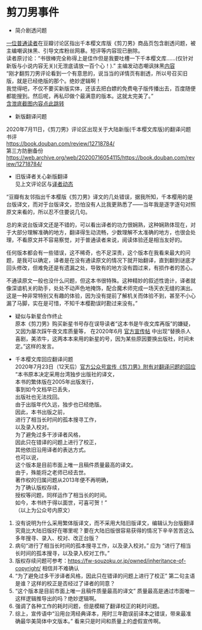 剪刀男事件
===

* 简介剧透问题

[一位普通读者](https://www.douban.com/people/213302342/)在豆瓣讨论区指出千本樱文库版《剪刀男》商品页包含剧透问题，被主编嘲讽抹黑、引导文库粉丝网暴。短评等内容现已删除。 <br>
读者原讨论：“书很棒完全称得上是佳作但是我要吐槽一下千本樱文库……(仅针对新版与小说内容无关)(无泄底请放一百个心！).”
主编发动态嘲讽抹黑[内容](https://www.douban.com/people/38074203/status/3012373179/) <br>
“刚才翻剪刀男评论看到一个有意思的，说当当的详情页有剧透，所以号召买旧版，就是已经绝版的那个。绝妙逻辑啊！ <br>
我觉得吧，不仅不要买新版实体，还该去把白嫖的免费电子版传播出去，百度随便都能搜到。然后呢，再私印做个最满意的版本。这就太完美了。” <br>
 [含泄底截图内容点此跳转](https://github.com/qbywksb/qianbenyingwenku/blob/master/content09.md ) <br>

* 新版翻译问题 <br>

2020年7月11日，《剪刀男》评论区出现关于大陆新版(千本樱文库版)的翻译问题 书评  <br>
https://book.douban.com/review/12718784/ <br>
第三方防删备份 <br>
https://web.archive.org/web/20200716054115/https://book.douban.com/review/12718784/ <br>

* 旧版译者关心新版翻译 <br>
见上文评论区与[译者动态](https://www.douban.com/people/smilespring/status/3025223851/) <br>

“豆瓣有友邻指出千本樱版《剪刀男》译文的几处错误，据我所知，千本樱用的是台版译文，而对于台版译文，恐怕没有人比我更熟悉了——当年我是逐字逐句对照原文来看的，所以忍不住要说几句。 <br>

总的来说台版译文还是不错的，可以看出译者的功力很娴熟，这种娴熟体现在，对于大部分理解准确的地方，翻译得生动流畅，少数理解不太准确的地方，也很会处理，不看原文并不容易察觉，对于普通读者来说，阅读体验还是相当友好的。 <br>

任何版本都会有一些错误，这不稀奇，也不足深责，这个版本在我看来最大的问题，是我可以确定，译者是在没有通读原文的情况下就开始翻译，直到翻到谜底才回头修改，但难免还是有遗漏之处，导致有的地方没有圆过来，有损作者的苦心。 <br>

不通读原文一般也没什么问题，但这本书很特殊。这种精妙的叙述性诡计，译者就像深谙机关的助手，处处不动声色地掩饰，配合魔术师完成一场天衣无缝的演出。这是一种非常特别又有趣的体验，因为没有提前了解机关而体验不到，甚至不小心漏了马脚，实在是可惜，不知千本樱勘误时勘过来没有。” <br>


* 疑似与新星合作终止 <br>
原本《剪刀男》购买新星书号存在误导读者“这本书是午夜文库再版”的嫌疑，又因为屡次踩午夜文库质量等，
在2020年6月 [官方宣传帖](https://tieba.baidu.com/p/6766750039/) 
中出现“替换杀人喜剧，美浓牛，这两本本来用的新星的号，因为某些原因要换出版社，时间未定。”这样的发言。 <br>

* 千本樱文库回应翻译问题 <br>
2020年7月23日（12天后）[官方公众号宣传《剪刀男》附有对翻译问题的回应](https://mp.weixin.qq.com/s?srcid=0723MYZJhRKteofGokaolwhG&scene=23&sharer_sharetime=1595504201033&mid=2247486285&sharer_shareid=5d6b372663f78042810e5c93b3f19414&sn=9976f9ccebd314cf8ded2eb4d6569508&idx=1&__biz=MzIxMDkzMjc1OQ%3D%3D)  <br>
“本书原本决定采用台湾独步出版社的译文， <br>
本书的繁体版在2005年出版发行， <br>
事到如今文档早已丢失， <br>
出版社也无法找回。 <br>
由于出版年代久远，独步也已经绝版。 <br>
因此，本书出版之前， <br>
进行了相当长时间的孤本搜寻工作， <br>
以及录入校对。 <br>
为了避免过多干涉译者风格， <br>
因此只在错译的问题上进行了校正， <br>
其他依旧沿用译者的表达方式。 <br>
也可以说， <br>
这个版本是目前市面上唯一且稿件质量最高的译文。 <br>
由于，殊能将之老师已经去世。 <br>
著作权的归属问题从2013年便不再明确， <br>
为了确认版权存续， <br>
授权等问题，同样运作了相当长的时间。 <br>
如今，本书终于得以面世，可喜可贺！” <br>
（以上为公众号内原文）<br>
1. 没有说明为什么采用繁体版译文，而不采用大陆旧版译文，编辑认为台版翻译究竟比大陆旧版好在哪里呢？要在大陆旧版很容易获得的情况下辛辛苦苦这么多年搜寻、录入、校对、改正台版？ <br> 
2. 病句“进行了相当长时间的孤本搜寻工作，以及录入校对。” 应为 “进行了相当长时间的孤本搜寻，以及录入校对工作。” <br> 
3. 版权存续问题可参考：https://fw-souzoku.or.jp/owned/inheritance-of-copyright/ 相信并不难确认<br>
4. “为了避免过多干涉译者风格，因此只在错译的问题上进行了校正” 第二句主语是谁？这样的校正是否经过了译者的同意？ <br> 
5. “这个版本是目前市面上唯一且稿件质量最高的译文” 质量最高是通过市面唯一这样逻辑推导出的吗？绝妙逻辑啊。  <br> 
6. 强调了各种工作的耗时问题，但是模糊了翻译校正的耗时问题。 <br> 
7. 综上，宣传语中“沿用台湾经典译本，用时三年勘误前译本之错误，带来最准确最华美简体中文版本。” 看来只是时间和质量上的虚假宣传啊。 <br> 
